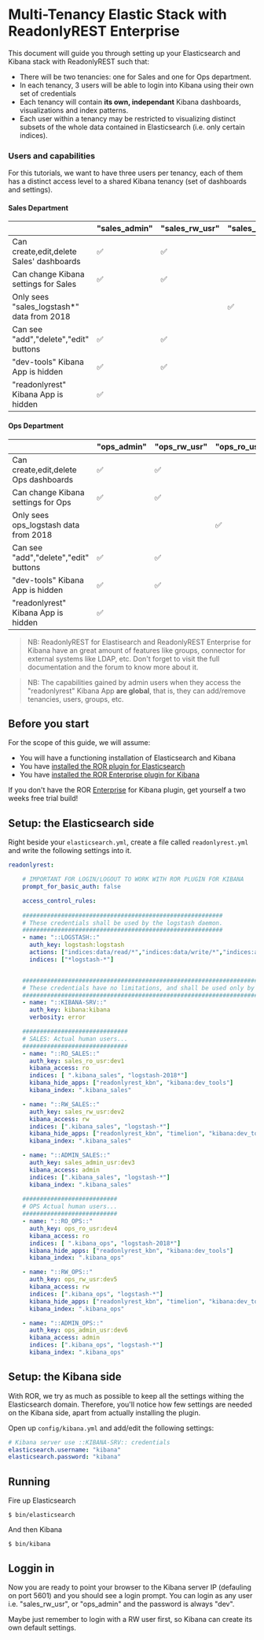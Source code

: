 # Multi-Tenancy Elastic Stack with ReadonlyREST Enterprise

This document will guide you through setting up your Elasticsearch and Kibana stack with ReadonlyREST such that:
* There will be two tenancies: one for Sales and one for Ops department.
* In each tenancy, 3 users will be able to login into Kibana using their own set of credentials
* Each tenancy will contain **its own, independant** Kibana dashboards, visualizations and index patterns. 
* Each user within a tenancy may be restricted to visualizing distinct subsets of the whole data contained in Elasticsearch (i.e. only certain indices). 

### Users and capabilities
For this tutorials, we want to have three users per tenancy, each of them has a distinct access level to a shared Kibana tenancy (set of dashboards and settings).

#### Sales Department
|                                       | "sales_admin" | "sales_rw_usr" | "sales_ro_usr" |
|---------------------------------------|---------|----------|----------|
| Can create,edit,delete Sales' dashboards| ✅      | ✅       |          |
| Can change Kibana settings for Sales  | ✅      | ✅       |          |
| Only sees "sales_logstash*" data from 2018|         |          | ✅      |
| Can see "add","delete","edit" buttons | ✅      | ✅       |          |
| "dev-tools" Kibana App is hidden       | ✅      | ✅       |          |
| "readonlyrest" Kibana App is hidden    | ✅      |          |          |


#### Ops Department
|                                       | "ops_admin" | "ops_rw_usr" | "ops_ro_usr" |
|---------------------------------------|---------|----------|----------|
| Can create,edit,delete Ops dashboards | ✅      | ✅       |          |
| Can change Kibana settings for Ops    | ✅      | ✅       |          |
| Only sees ops_logstash data from 2018 |         |          | ✅      |
| Can see "add","delete","edit" buttons | ✅      | ✅       |          |
| "dev-tools" Kibana App is hidden       | ✅      | ✅       |          |
| "readonlyrest" Kibana App is hidden    | ✅      |          |          |


> NB: ReadonlyREST for Elastisearch and ReadonlyREST Enterprise for Kibana have an great amount of features like groups, connector for external systems like LDAP, etc. Don't forget to visit the full documentation and the forum to know more about it.

> NB: The capabilities gained by admin users when they access the "readonlyrest" Kibana App **are global**, that is, they can add/remove tenancies, users, groups, etc.

## Before you start

For the scope of this guide, we will assume:
* You will have a functioning installation of Elasticsearch and Kibana
* You have [installed the ROR plugin for Elasticsearch](https://github.com/beshu-tech/readonlyrest-docs/blob/master/elasticsearch.md#installing)
* You have [installed the ROR Enterprise plugin for Kibana](https://github.com/beshu-tech/readonlyrest-docs/blob/master/kibana.md#installation)

If you don't have the ROR [Enterprise](https://readonlyrest.com/enterprise.html) for Kibana plugin, get yourself a two weeks free trial build!


## Setup: the Elasticsearch side

Right beside your `elasticsearch.yml`, create a file called `readonlyrest.yml` and write the following settings into it.

```yml
readonlyrest:

    # IMPORTANT FOR LOGIN/LOGOUT TO WORK WITH ROR PLUGIN FOR KIBANA
    prompt_for_basic_auth: false

    access_control_rules:
    
    #########################################################
    # These credentials shall be used by the logstash daemon.
    #########################################################  
    - name: "::LOGSTASH::"
      auth_key: logstash:logstash
      actions: ["indices:data/read/*","indices:data/write/*","indices:admin/template/*","indices:admin/create"]
      indices: ["*logstash-*"]


    #####################################################################################
    # These credentials have no limitations, and shall be used only by the Kibana deamon.
    #####################################################################################
    - name: "::KIBANA-SRV::"
      auth_key: kibana:kibana
      verbosity: error

    ##############################
    # SALES: Actual human users...
    ##############################
    - name: "::RO_SALES::"
      auth_key: sales_ro_usr:dev1
      kibana_access: ro
      indices: [ ".kibana_sales", "logstash-2018*"]
      kibana_hide_apps: ["readonlyrest_kbn", "kibana:dev_tools"]
      kibana_index: ".kibana_sales"

    - name: "::RW_SALES::"
      auth_key: sales_rw_usr:dev2
      kibana_access: rw
      indices: [".kibana_sales", "logstash-*"]
      kibana_hide_apps: ["readonlyrest_kbn", "timelion", "kibana:dev_tools", "kibana:management"]
      kibana_index: ".kibana_sales"

    - name: "::ADMIN_SALES::"
      auth_key: sales_admin_usr:dev3
      kibana_access: admin
      indices: [".kibana_sales", "logstash-*"]
      kibana_index: ".kibana_sales"
 
    ###########################
    # OPS Actual human users...
    ###########################
    - name: "::RO_OPS::"
      auth_key: ops_ro_usr:dev4
      kibana_access: ro
      indices: [ ".kibana_ops", "logstash-2018*"]
      kibana_hide_apps: ["readonlyrest_kbn", "kibana:dev_tools"]
      kibana_index: ".kibana_ops"

    - name: "::RW_OPS::"
      auth_key: ops_rw_usr:dev5
      kibana_access: rw
      indices: [".kibana_ops", "logstash-*"]
      kibana_hide_apps: ["readonlyrest_kbn", "timelion", "kibana:dev_tools", "kibana:management"]
      kibana_index: ".kibana_ops"

    - name: "::ADMIN_OPS::"
      auth_key: ops_admin_usr:dev6
      kibana_access: admin
      indices: [".kibana_ops", "logstash-*"]
      kibana_index: ".kibana_ops"
```

## Setup: the Kibana side
With ROR, we try as much as possible to keep all the settings withing the Elasticsearch domain. Therefore, you'll notice how few settings are needed on the Kibana side, apart from actually installing the plugin.

Open up `config/kibana.yml` and add/edit the following settings:

```yml
# Kibana server use ::KIBANA-SRV:: credentials
elasticsearch.username: "kibana"
elasticsearch.password: "kibana"
```

## Running
Fire up Elasticsearch
```
$ bin/elasticsearch
```

And then Kibana
```
$ bin/kibana
```


## Loggin in
Now you are ready to point your browser to the Kibana server IP (defauling on port 5601) and you should see a login prompt.
You can login as any user i.e. "sales_rw_usr", or "ops_admin" and the password is always "dev".

Maybe just remember to login with a RW user first, so Kibana can create its own default settings.


